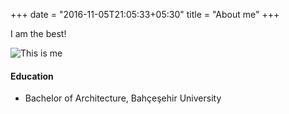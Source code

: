 +++
date = "2016-11-05T21:05:33+05:30"
title = "About me"
+++

I am the best!

![This is me][1]

#### Education

* Bachelor of Architecture, Bahçeşehir University

[1]: /portfolio/img/about.jpg
